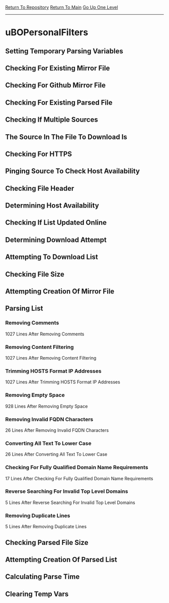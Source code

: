 [Return To Repository](https://github.com/deathbybandaid/piholeparser/)
[Return To Main](https://github.com/deathbybandaid/piholeparser/blob/master/RecentRunLogs/Mainlog.md)
[Go Up One Level](https://github.com/deathbybandaid/piholeparser/blob/master/RecentRunLogs/TopLevelScripts/30-Processing-Blacklists.md)
____________________________________
# uBOPersonalFilters
## Setting Temporary Parsing Variables
## Checking For Existing Mirror File
## Checking For Github Mirror File
## Checking For Existing Parsed File
## Checking If Multiple Sources
## The Source In The File To Download Is
## Checking For HTTPS
## Pinging Source To Check Host Availability
## Checking File Header
## Determining Host Availability
## Checking If List Updated Online
## Determining Download Attempt
## Attempting To Download List
## Checking File Size
## Attempting Creation Of Mirror File
## Parsing List
### Removing Comments
1027 Lines After Removing Comments
### Removing Content Filtering
1027 Lines After Removing Content Filtering
### Trimming HOSTS Format IP Addresses
1027 Lines After Trimming HOSTS Format IP Addresses
### Removing Empty Space
928 Lines After Removing Empty Space
### Removing Invalid FQDN Characters
26 Lines After Removing Invalid FQDN Characters
### Converting All Text To Lower Case
26 Lines After Converting All Text To Lower Case
### Checking For Fully Qualified Domain Name Requirements
17 Lines After Checking For Fully Qualified Domain Name Requirements
### Reverse Searching For Invalid Top Level Domains
5 Lines After Reverse Searching For Invalid Top Level Domains
### Removing Duplicate Lines
5 Lines After Removing Duplicate Lines
## Checking Parsed File Size
## Attempting Creation Of Parsed List
## Calculating Parse Time
## Clearing Temp Vars
